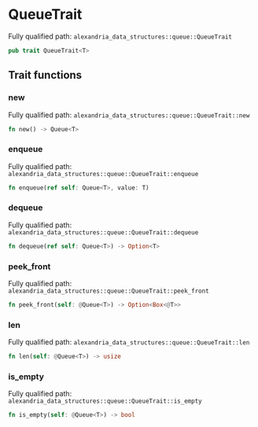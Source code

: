 # QueueTrait

Fully qualified path: `alexandria_data_structures::queue::QueueTrait`

```rust
pub trait QueueTrait<T>
```

## Trait functions

### new

Fully qualified path: `alexandria_data_structures::queue::QueueTrait::new`

```rust
fn new() -> Queue<T>
```


### enqueue

Fully qualified path: `alexandria_data_structures::queue::QueueTrait::enqueue`

```rust
fn enqueue(ref self: Queue<T>, value: T)
```


### dequeue

Fully qualified path: `alexandria_data_structures::queue::QueueTrait::dequeue`

```rust
fn dequeue(ref self: Queue<T>) -> Option<T>
```


### peek_front

Fully qualified path: `alexandria_data_structures::queue::QueueTrait::peek_front`

```rust
fn peek_front(self: @Queue<T>) -> Option<Box<@T>>
```


### len

Fully qualified path: `alexandria_data_structures::queue::QueueTrait::len`

```rust
fn len(self: @Queue<T>) -> usize
```


### is_empty

Fully qualified path: `alexandria_data_structures::queue::QueueTrait::is_empty`

```rust
fn is_empty(self: @Queue<T>) -> bool
```


